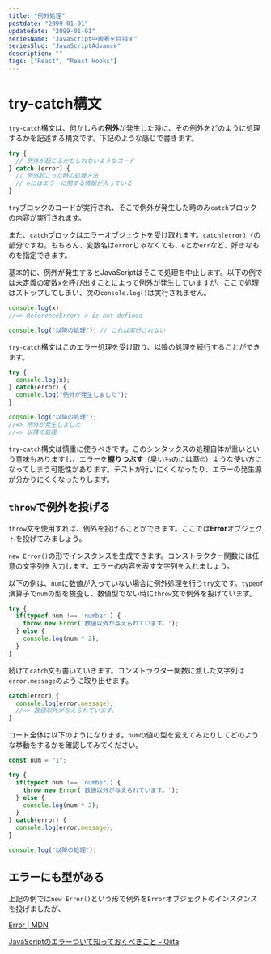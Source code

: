```yaml
---
title: "例外処理"
postdate: "2099-01-01"
updatedate: "2099-01-01"
seriesName: "JavaScript中級者を目指す"
seriesSlug: "JavaScriptAdvance"
description: ""
tags: ["React", "React Hooks"]
---
```


# try-catch構文

`try-catch`構文は、何かしらの**例外**が発生した時に、その例外をどのように処理するかを記述する構文です。下記のような感じで書きます。

```javascript
try {
  // 例外が起こるかもしれないようなコード
} catch (error) {
  // 例外起こった時の処理方法 
  // eにはエラーに関する情報が入っている
}
```

`try`ブロックのコードが実行され、そこで例外が発生した時のみ`catch`ブロックの内容が実行されます。

また、`catch`ブロックはエラーオブジェクトを受け取れます。`catch(error) {`の部分ですね。もちろん、変数名は`error`じゃなくても、`e`とか`err`など、好きなものを指定できます。

基本的に、例外が発生するとJavaScriptはそこで処理を中止します。以下の例では未定義の変数`x`を呼び出すことによって例外が発生していますが、ここで処理はストップしてしまい、次の`console.log()`は実行されません。

```javascript
console.log(x);
//=> ReferenceError: x is not defined

console.log("以降の処理"); // これは実行されない
```

`try-catch`構文はこのエラー処理を受け取り、以降の処理を続行することができます。

```javascript
try {
  console.log(x);
} catch(error) {
  console.log("例外が発生しました");
}

console.log("以降の処理");
//=> 例外が発生しました
//=> 以降の処理
```

`try-catch`構文は慎重に使うべきです。このシンタックスの処理自体が重いという意味もありますし、エラーを**握りつぶす**（臭いものには蓋🙄）ような使い方になってしまう可能性があります。テストが行いにくくなったり、エラーの発生源が分かりにくくなったりします。


## `throw`で例外を投げる

`throw`文を使用すれば、例外を投げることができます。ここでは**Error**オブジェクトを投げてみましょう。

`new Error()`の形でインスタンスを生成できます。コンストラクター関数には任意の文字列を入力します。エラーの内容を表す文字列を入れましょう。

以下の例は、`num`に数値が入っていない場合に例外処理を行う`try`文です。`typeof`演算子で`num`の型を検査し、数値型でない時に`throw`文で例外を投げています。

```javascript
try {
  if(typeof num !== 'number') {
    throw new Error('数値以外が与えられています。');
  } else {
    console.log(num * 2);
  }
}
```

続けて`catch`文も書いていきます。コンストラクター関数に渡した文字列は`error.message`のように取り出せます。

```javascript
catch(error) {
  console.log(error.message);
  //=> 数値以外が与えられています。 
}
```

コード全体は以下のようになります。`num`の値の型を変えてみたりしてどのような挙動をするかを確認してみてください。

```javascript
const num = "1";

try {
  if(typeof num !== 'number') {
    throw new Error('数値以外が与えられています。');
  } else {
    console.log(num * 2);
  }
} catch(error) {
  console.log(error.message);
}

console.log("以降の処理");
```

## エラーにも型がある

上記の例では`new Error()`という形で例外を`Error`オブジェクトのインスタンスを投げましたが、


[Error | MDN](https://developer.mozilla.org/ja/docs/Web/JavaScript/Reference/Global_Objects/Error)

[JavaScriptのエラーついて知っておくべきこと - Qiita](https://qiita.com/Tsuyoshi84/items/c50fbbf30a2af387efdf)